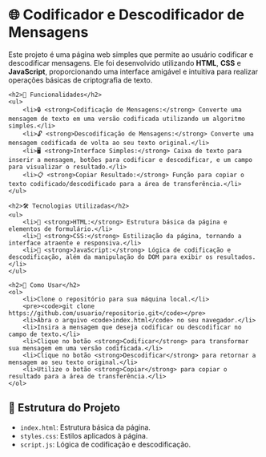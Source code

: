 
<body>
 <h1>🌐 Codificador e Descodificador de Mensagens</h1>
    <p>Este projeto é uma página web simples que permite ao usuário codificar e descodificar mensagens. Ele foi desenvolvido utilizando <strong>HTML</strong>, <strong>CSS</strong> e <strong>JavaScript</strong>, proporcionando uma interface amigável e intuitiva para realizar operações básicas de criptografia de texto.</p>

    <h2>🚀 Funcionalidades</h2>
    <ul>
        <li>🔒 <strong>Codificação de Mensagens:</strong> Converte uma mensagem de texto em uma versão codificada utilizando um algoritmo simples.</li>
        <li>🔓 <strong>Descodificação de Mensagens:</strong> Converte uma mensagem codificada de volta ao seu texto original.</li>
        <li>🖥️ <strong>Interface Simples:</strong> Caixa de texto para inserir a mensagem, botões para codificar e descodificar, e um campo para visualizar o resultado.</li>
        <li>📋 <strong>Copiar Resultado:</strong> Função para copiar o texto codificado/descodificado para a área de transferência.</li>
    </ul>

    <h2>🛠️ Tecnologias Utilizadas</h2>
    <ul>
        <li>🧱 <strong>HTML:</strong> Estrutura básica da página e elementos de formulário.</li>
        <li>🎨 <strong>CSS:</strong> Estilização da página, tornando a interface atraente e responsiva.</li>
        <li>📝 <strong>JavaScript:</strong> Lógica de codificação e descodificação, além da manipulação do DOM para exibir os resultados.</li>
    </ul>

    <h2>📖 Como Usar</h2>
    <ol>
        <li>Clone o repositório para sua máquina local.</li>
        <pre><code>git clone https://github.com/usuario/repositorio.git</code></pre>
        <li>Abra o arquivo <code>index.html</code> no seu navegador.</li>
        <li>Insira a mensagem que deseja codificar ou descodificar no campo de texto.</li>
        <li>Clique no botão <strong>Codificar</strong> para transformar sua mensagem em uma versão codificada.</li>
        <li>Clique no botão <strong>Descodificar</strong> para retornar a mensagem ao seu texto original.</li>
        <li>Utilize o botão <strong>Copiar</strong> para copiar o resultado para a área de transferência.</li>
    </ol>
</body>
</html>
    <h2>📁 Estrutura do Projeto</h2>
    <ul>
        <li><code>index.html</code>: Estrutura básica da página.</li>
        <li><code>styles.css</code>: Estilos aplicados à página.</li>
        <li><code>script.js</code>: Lógica de codificação e descodificação.</li>
    </ul>
